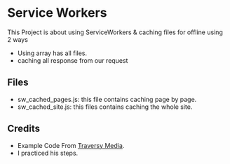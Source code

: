 # Service Workers
This Project is about using ServiceWorkers & caching files for offline using 2 ways
- Using array has all files.
- caching all response from our request

## Files
- sw_cached_pages.js: this file contains caching page by page.
- sw_cached_site.js: this files contains caching the whole site.




## Credits
- Example Code From [Traversy Media](https://youtu.be/ksXwaWHCW6k).
- I practiced his steps.







 
